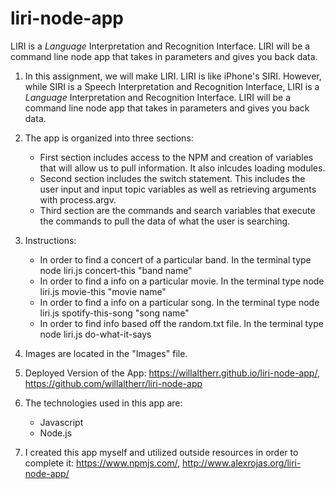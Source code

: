 # liri-node-app
LIRI is a _Language_ Interpretation and Recognition Interface. LIRI will be a command line node app that takes in parameters and gives you back data.

1. In this assignment, we will make LIRI. LIRI is like iPhone's SIRI. However, while SIRI is a Speech Interpretation and Recognition Interface, LIRI is a _Language_ Interpretation and Recognition Interface. LIRI will be a command line node app that takes in parameters and gives you back data.

2. The app is organized into three sections:
    - First section includes access to the NPM and creation of variables that will allow us to pull information.  It also inlcudes loading modules.
    - Second section includes the switch statement.  This includes the user input and input topic variables as well as retrieving arguments with process.argv.
    - Third section are the commands and search variables that execute the commands to pull the data of what the user is searching.

3. Instructions:
    - In order to find a concert of a particular band. In the terminal type node liri.js concert-this "band name"
    - In order to find a info on a particular movie. In the terminal type node liri.js movie-this "movie name"
    - In order to find a info on a particular song. In the terminal type node liri.js spotify-this-song "song name"
    - In order to find info based off the random.txt file. In the terminal type node liri.js do-what-it-says

4. Images are located in the "Images" file.

5. Deployed Version of the App: https://willaltherr.github.io/liri-node-app/, https://github.com/willaltherr/liri-node-app

6. The technologies used in this app are:
    - Javascript
    - Node.js

7. I created this app myself and utilized outside resources in order to complete it: https://www.npmjs.com/, http://www.alexrojas.org/liri-node-app/


